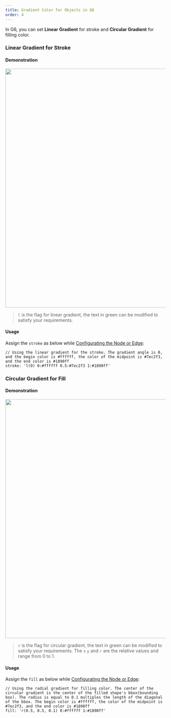 ```yaml
---
title: Gradient Color for Objects in G6
order: 4
---
```


In G6, you can set **Linear Gradient** for stroke and **Circular Gradient** for filling color.

### Linear Gradient for Stroke
#### Demonstration
<img src='https://gw.alipayobjects.com/mdn/rms_f8c6a0/afts/img/A*lX-fSbaOrn0AAAAAAAAAAABkARQnAQ' width='750' />

> `l` is the flag for linear gradient, the text in green can be modified to satisfy your requirements.

#### Usage
Assign the `stroke` as below while [Configurating the Node or Edge](/en/docs/manual/tutorial/elements):

```
// Using the linear gradient for the stroke. The gradient angle is 0, and the begin color is #ffffff, the color of the midpoint is #7ec2f3, and the end color is #1890ff
stroke: 'l(0) 0:#ffffff 0.5:#7ec2f3 1:#1890ff'
```

### Circular Gradient for Fill
#### Demonstration
<img src='https://gw.alipayobjects.com/mdn/rms_f8c6a0/afts/img/A*U68WTpjAqscAAAAAAAAAAABkARQnAQ' width='750' />

> `r` is the flag for circular gradient, the text in green can be modified to satisfy your requirements. The `x` `y` and `r` are the relative values and range from 0 to 1.

#### Usage
Assign the `fill` as below while [Configurating the Node or Edge](/en/docs/manual/tutorial/elements):

```
// Using the radial gradient for filling color. The center of the circular gradient is the center of the filled shape's bbox(bounding box). The radius is equal to 0.1 multiples the length of the diagonal of the bbox. The begin color is #ffffff, the color of the midpoint is #7ec2f3, and the end color is #1890ff
fill: 'r(0.5, 0.5, 0.1) 0:#ffffff 1:#1890ff'
```
